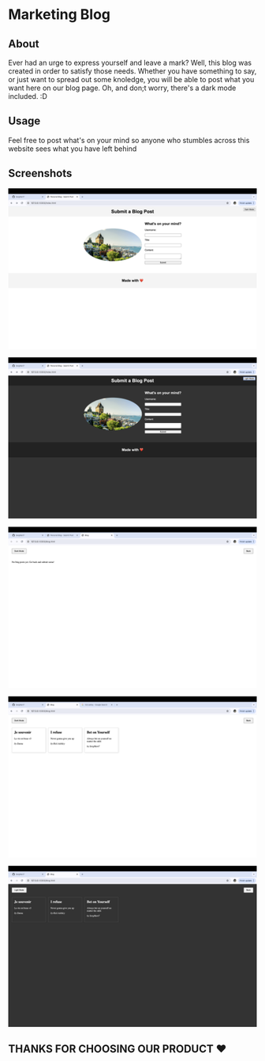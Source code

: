 # Marketing Blog

## About

Ever had an urge to express yourself and leave a mark? Well, this blog was created in order to satisfy those needs. Whether you have something to say, or just want to spread out some knoledge, you will be able to post what you want here on our blog page. Oh, and don;t worry, there's a dark mode included. :D

## Usage

Feel free to post what's on your mind so anyone who stumbles across this website sees what you have left behind

## Screenshots

![landing page](./images/ss1.png)

![landing page in dark mode](./images/ss2.png)

![empty blog post page](./images/ss3.png)

![blog post page](./images/ss4.png)

![blog post page in dark mode](./images/ss5.png)

## THANKS FOR CHOOSING OUR PRODUCT ❤️